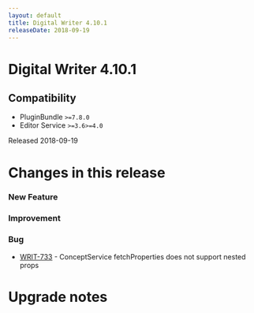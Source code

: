 ```yaml
---
layout: default
title: Digital Writer 4.10.1
releaseDate: 2018-09-19
---
```

<div class="jumbotron">
    <h1>Digital Writer 4.10.1</h1>    
    <h2>Compatibility</h2>
    <ul>
        <li>PluginBundle <code>>=7.8.0</code></li>
        <li>Editor Service <code>>=3.6</code><code>>=4.0</code></li>
    </ul>
</div>

Released 2018-09-19

 

# Changes in this release  


### New Feature 



### Improvement 



### Bug 
 
 * [WRIT-733](https://jira.infomaker.se/browse/WRIT-733) - ConceptService fetchProperties does not support nested props 




# Upgrade notes  
           

